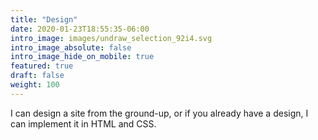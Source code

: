 ```yaml
---
title: "Design"
date: 2020-01-23T18:55:35-06:00
intro_image: images/undraw_selection_92i4.svg
intro_image_absolute: false
intro_image_hide_on_mobile: true
featured: true
draft: false
weight: 100
---
```


I can design a site from the ground-up, or if you already have a design, I can implement it in HTML and CSS.
